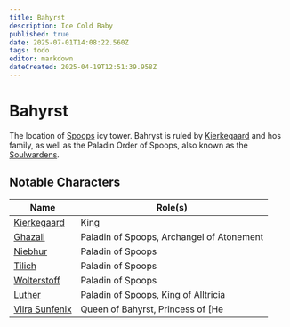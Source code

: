 ```yaml
---
title: Bahyrst
description: Ice Cold Baby
published: true
date: 2025-07-01T14:08:22.560Z
tags: todo
editor: markdown
dateCreated: 2025-04-19T12:51:39.958Z
---
```


# Bahyrst
The location of [Spoops](/characters/spoops) icy tower. Bahryst is ruled by [Kierkegaard](/characters/kierkegaard) and hos family, as well as the Paladin Order of Spoops, also known as the [Soulwardens](/organizations/soulwardens). 


## Notable Characters
| Name | Role(s) |
|------|------|
| [Kierkegaard](/characters/kierkegaard) | King |
| [Ghazali](/characters/ghazali) | Paladin of Spoops, Archangel of Atonement |
| [Niebhur](/characters/niebhur) | Paladin of Spoops |
| [Tilich](/characters/tilich) | Paladin of Spoops |
| [Wolterstoff](/characters/wolterstoff) | Paladin of Spoops | 
| [Luther](/characters/luther) | Paladin of Spoops, King of Alltricia | 
| [Vilra Sunfenix](/characters/vilra-sunfenix) | Queen of Bahyrst, Princess of [He